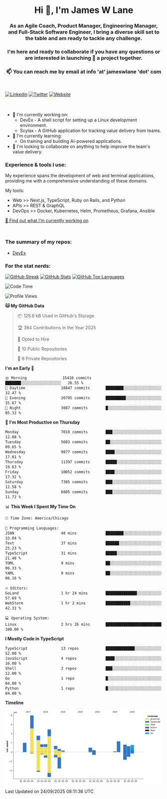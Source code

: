 <h1 align="center">Hi 👋, I'm James W Lane</h1>
<h3 align="center">As an Agile Coach, Product Manager, Engineering Manager, and Full-Stack Software Engineer, I bring a diverse skill set to the table and am ready to tackle any challenge.</h3>
<h3 align="center">I'm here and ready to collaborate if you have any questions or are interested in launching 🚀 a project together.</h3>

<div style="margin-top: 16px;" />

<h3 align="center">📫 You can reach me by email at info 'at' jameswlane 'dot' com</h3>

<div style="margin-top: 48px;" />

[![Linkedin](https://img.shields.io/badge/LinkedIn-0077B5?style=for-the-badge&logo=linkedin&logoColor=white)](https://www.linkedin.com/in/jameswlane/)
[![Twitter](https://img.shields.io/badge/Twitter-1DA1F2?style=for-the-badge&logo=twitter&logoColor=white)](https://x.com/jameswlane)
[![Website](https://img.shields.io/website?down_color=red&down_message=offline&style=for-the-badge&up_color=green&up_message=up&url=https%3A%2F%2Fwww.jameswlane.com)](https://www.jameswlane.com)

<div style="margin-top: 48px;" />

- 🔭 I'm currently working on:
  - DevEx - A shell script for setting up a Linux development environment.
  - Scylax - A GitHub application for tracking value delivery from teams.
- 🌱 I'm currently learning:
  - On training and building AI-powered applications.
- 👯 I'm looking to collaborate on anything to help improve the team's value delivery.

### Experience & tools I use:

My experience spans the development of web and terminal applications, providing me with a comprehensive understanding of these domains.

My tools:
- Web >> Next.js, TypeScript, Ruby on Rails, and Python
- APIs >> REST & GraphQL
- DevOps >> Docker, Kubernetes, Helm, Prometheus, Grafana, Ansible

[🔭 Find out what I’m currently working on](https://www.jameswlane.com/now)  

<div style="margin-top: 50px;"/>

### The summary of my repos:
- [DevEx](https://github.com/jameswlane/devex)  

### For the stat nerds:
[![GitHub Streak](https://github-readme-streak-stats.herokuapp.com?user=jameswlane&theme=tokyonight)](https://git.io/streak-stats)
[![GitHub Stats](https://github-readme-stats.vercel.app/api?username=jameswlane&show_icons=true&theme=tokyonight)](https://github-readme-stats.vercel.app)
[![GitHub Top Languages](https://github-readme-stats.vercel.app/api/top-langs?username=jameswlane&show_icons=true&locale=en&layout=compact&theme=tokyonight)](https://github-readme-stats.vercel.app)

<!--START_SECTION:waka-->
![Code Time](http://img.shields.io/badge/Code%20Time-698%20hrs%2053%20mins-blue)

![Profile Views](http://img.shields.io/badge/Profile%20Views-1-blue)

**🐱 My GitHub Data** 

> 📦 126.6 kB Used in GitHub's Storage 
 > 
> 🏆 394 Contributions in the Year 2025
 > 
> 💼 Opted to Hire
 > 
> 📜 10 Public Repositories 
 > 
> 🔑 6 Private Repositories 
 > 
**I'm an Early 🐤** 

```text
🌞 Morning                15410 commits       ███████░░░░░░░░░░░░░░░░░░   26.55 % 
🌆 Daytime                18847 commits       ████████░░░░░░░░░░░░░░░░░   32.47 % 
🌃 Evening                20705 commits       █████████░░░░░░░░░░░░░░░░   35.67 % 
🌙 Night                  3087 commits        █░░░░░░░░░░░░░░░░░░░░░░░░   05.32 % 
```
📅 **I'm Most Productive on Thursday** 

```text
Monday                   7010 commits        ███░░░░░░░░░░░░░░░░░░░░░░   12.08 % 
Tuesday                  5603 commits        ██░░░░░░░░░░░░░░░░░░░░░░░   09.65 % 
Wednesday                9877 commits        ████░░░░░░░░░░░░░░░░░░░░░   17.01 % 
Thursday                 11397 commits       █████░░░░░░░░░░░░░░░░░░░░   19.63 % 
Friday                   10052 commits       ████░░░░░░░░░░░░░░░░░░░░░   17.32 % 
Saturday                 7305 commits        ███░░░░░░░░░░░░░░░░░░░░░░   12.58 % 
Sunday                   6805 commits        ███░░░░░░░░░░░░░░░░░░░░░░   11.72 % 
```


📊 **This Week I Spent My Time On** 

```text
🕑︎ Time Zone: America/Chicago

💬 Programming Languages: 
JSON                     48 mins             ████████░░░░░░░░░░░░░░░░░   33.04 % 
Text                     37 mins             ██████░░░░░░░░░░░░░░░░░░░   25.23 % 
TypeScript               31 mins             █████░░░░░░░░░░░░░░░░░░░░   21.48 % 
TOML                     9 mins              ██░░░░░░░░░░░░░░░░░░░░░░░   06.33 % 
YAML                     9 mins              ██░░░░░░░░░░░░░░░░░░░░░░░   06.16 % 

🔥 Editors: 
GoLand                   1 hr 24 mins        ██████████████░░░░░░░░░░░   57.69 % 
WebStorm                 1 hr 2 mins         ███████████░░░░░░░░░░░░░░   42.31 % 

💻 Operating System: 
Linux                    2 hrs 26 mins       █████████████████████████   100.00 % 
```

**I Mostly Code in TypeScript** 

```text
TypeScript               13 repos            █████████████░░░░░░░░░░░░   52.00 % 
JavaScript               4 repos             ████░░░░░░░░░░░░░░░░░░░░░   16.00 % 
Shell                    3 repos             ███░░░░░░░░░░░░░░░░░░░░░░   12.00 % 
Go                       1 repo              █░░░░░░░░░░░░░░░░░░░░░░░░   04.00 % 
Python                   1 repo              █░░░░░░░░░░░░░░░░░░░░░░░░   04.00 % 
```



**Timeline**

![Lines of Code chart](https://raw.githubusercontent.com/jameswlane/jameswlane/main/assets/bar_graph.png)


 Last Updated on 24/09/2025 08:11:36 UTC
<!--END_SECTION:waka-->
